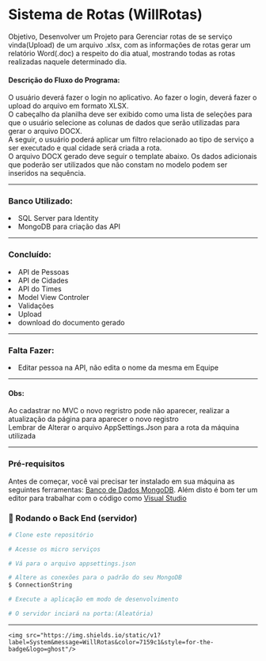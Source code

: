 <h1>
  Sistema de Rotas (WillRotas)
  </h1>
  
  <p>Objetivo, Desenvolver um Projeto para Gerenciar rotas de se serviço vinda(Upload) de um arquivo .xlsx, com as informações de rotas gerar um relatório Word(.doc) a respeito do dia atual, mostrando todas as rotas realizadas naquele determinado dia.</p>
  <h4>
  Descrição do Fluxo do Programa:
  </h4>
  <p>
O usuário deverá fazer o login no aplicativo. Ao fazer o login, deverá fazer o
upload do arquivo em formato XLSX. <br>
O cabeçalho da planilha deve ser exibido como uma lista de seleções para
que o usuário selecione as colunas de dados que serão utilizadas para gerar
o arquivo DOCX. <br>
A seguir, o usuário poderá aplicar um filtro relacionado ao tipo de serviço a
ser executado e qual cidade será criada a rota.<br>
O arquivo DOCX gerado deve seguir o template abaixo. Os dados adicionais
que poderão ser utilizados que não constam no modelo podem ser inseridos
na sequência.
 
  <hr>       
        <h3>
  Banco Utilizado:
  </h3>
  
  <li>
  SQL Server para Identity
  <li>
    MongoDB para criação das API
  
  <hr>
        
  <h3>
    Concluído:
    </h3>

   <li>
    API de Pessoas
                <li>
    API de Cidades
                  <li>
    API do Times
                      <li>
    Model View Controler
                   <li>
    Validações
                                        <li>
                                              Upload
                                        <li>
                                          download do documento gerado 

    
  
  <hr>
                                          
<h3>
    Falta Fazer:
  </h3>
    
<li>
   Editar pessoa na API, não edita o nome da mesma em Equipe
  
  <hr>
  <h4>Obs:</h4> 
  Ao cadastrar no MVC o novo regristro pode não aparecer, realizar a atualização da página para aparecer o novo registro<br>
  Lembrar de Alterar o arquivo AppSettings.Json para a rota da máquina utilizada
  
  <hr>
  
  ### Pré-requisitos

Antes de começar, você vai precisar ter instalado em sua máquina as seguintes ferramentas:
[Banco de Dados MongoDB](https://www.mongodb.com/). 
Além disto é bom ter um editor para trabalhar com o código como [Visual Studio](https://visualstudio.microsoft.com/pt-br/vs/)

### 🎲 Rodando o Back End (servidor)

```bash
# Clone este repositório

# Acesse os micro serviços

# Vá para o arquivo appsettings.json

# Altere as conexões para o padrão do seu MongoDB
$ ConnectionString

# Execute a aplicação em modo de desenvolvimento

# O servidor inciará na porta:(Aleatória)
```
  
  <hr>
  
    <img src="https://img.shields.io/static/v1?label=System&message=WillRotas&color=7159c1&style=for-the-badge&logo=ghost"/>
    
